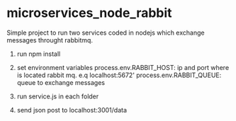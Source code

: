 # microservices_node_rabbit

Simple project to run two services coded in nodejs which exchange messages throught rabbitmq.

1. run npm install
2. set environment variables 
          process.env.RABBIT_HOST: ip and port where is located rabbit mq. e.q localhost:5672'
          process.env.RABBIT_QUEUE: queue to exchange messages
          
3. run service.js in each folder
4. send json post to localhost:3001/data
